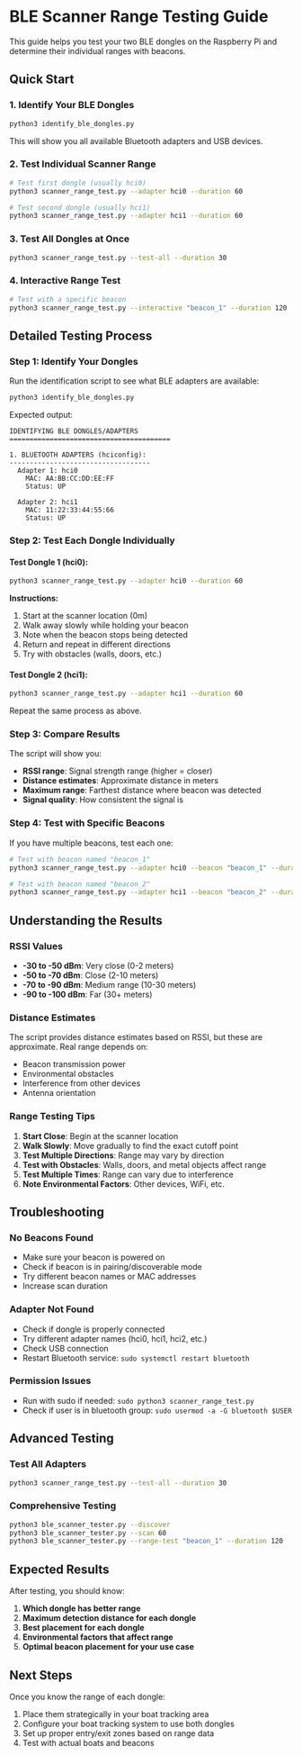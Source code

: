 # BLE Scanner Range Testing Guide

This guide helps you test your two BLE dongles on the Raspberry Pi and determine their individual ranges with beacons.

## Quick Start

### 1. Identify Your BLE Dongles
```bash
python3 identify_ble_dongles.py
```
This will show you all available Bluetooth adapters and USB devices.

### 2. Test Individual Scanner Range
```bash
# Test first dongle (usually hci0)
python3 scanner_range_test.py --adapter hci0 --duration 60

# Test second dongle (usually hci1)
python3 scanner_range_test.py --adapter hci1 --duration 60
```

### 3. Test All Dongles at Once
```bash
python3 scanner_range_test.py --test-all --duration 30
```

### 4. Interactive Range Test
```bash
# Test with a specific beacon
python3 scanner_range_test.py --interactive "beacon_1" --duration 120
```

## Detailed Testing Process

### Step 1: Identify Your Dongles
Run the identification script to see what BLE adapters are available:
```bash
python3 identify_ble_dongles.py
```

Expected output:
```
IDENTIFYING BLE DONGLES/ADAPTERS
========================================

1. BLUETOOTH ADAPTERS (hciconfig):
-----------------------------------
  Adapter 1: hci0
    MAC: AA:BB:CC:DD:EE:FF
    Status: UP

  Adapter 2: hci1
    MAC: 11:22:33:44:55:66
    Status: UP
```

### Step 2: Test Each Dongle Individually

#### Test Dongle 1 (hci0):
```bash
python3 scanner_range_test.py --adapter hci0 --duration 60
```

**Instructions:**
1. Start at the scanner location (0m)
2. Walk away slowly while holding your beacon
3. Note when the beacon stops being detected
4. Return and repeat in different directions
5. Try with obstacles (walls, doors, etc.)

#### Test Dongle 2 (hci1):
```bash
python3 scanner_range_test.py --adapter hci1 --duration 60
```

Repeat the same process as above.

### Step 3: Compare Results

The script will show you:
- **RSSI range**: Signal strength range (higher = closer)
- **Distance estimates**: Approximate distance in meters
- **Maximum range**: Farthest distance where beacon was detected
- **Signal quality**: How consistent the signal is

### Step 4: Test with Specific Beacons

If you have multiple beacons, test each one:
```bash
# Test with beacon named "beacon_1"
python3 scanner_range_test.py --adapter hci0 --beacon "beacon_1" --duration 60

# Test with beacon named "beacon_2"
python3 scanner_range_test.py --adapter hci1 --beacon "beacon_2" --duration 60
```

## Understanding the Results

### RSSI Values
- **-30 to -50 dBm**: Very close (0-2 meters)
- **-50 to -70 dBm**: Close (2-10 meters)
- **-70 to -90 dBm**: Medium range (10-30 meters)
- **-90 to -100 dBm**: Far (30+ meters)

### Distance Estimates
The script provides distance estimates based on RSSI, but these are approximate. Real range depends on:
- Beacon transmission power
- Environmental obstacles
- Interference from other devices
- Antenna orientation

### Range Testing Tips

1. **Start Close**: Begin at the scanner location
2. **Walk Slowly**: Move gradually to find the exact cutoff point
3. **Test Multiple Directions**: Range may vary by direction
4. **Test with Obstacles**: Walls, doors, and metal objects affect range
5. **Test Multiple Times**: Range can vary due to interference
6. **Note Environmental Factors**: Other devices, WiFi, etc.

## Troubleshooting

### No Beacons Found
- Make sure your beacon is powered on
- Check if beacon is in pairing/discoverable mode
- Try different beacon names or MAC addresses
- Increase scan duration

### Adapter Not Found
- Check if dongle is properly connected
- Try different adapter names (hci0, hci1, hci2, etc.)
- Check USB connection
- Restart Bluetooth service: `sudo systemctl restart bluetooth`

### Permission Issues
- Run with sudo if needed: `sudo python3 scanner_range_test.py`
- Check if user is in bluetooth group: `sudo usermod -a -G bluetooth $USER`

## Advanced Testing

### Test All Adapters
```bash
python3 scanner_range_test.py --test-all --duration 30
```

### Comprehensive Testing
```bash
python3 ble_scanner_tester.py --discover
python3 ble_scanner_tester.py --scan 60
python3 ble_scanner_tester.py --range-test "beacon_1" --duration 120
```

## Expected Results

After testing, you should know:
1. **Which dongle has better range**
2. **Maximum detection distance for each dongle**
3. **Best placement for each dongle**
4. **Environmental factors that affect range**
5. **Optimal beacon placement for your use case**

## Next Steps

Once you know the range of each dongle:
1. Place them strategically in your boat tracking area
2. Configure your boat tracking system to use both dongles
3. Set up proper entry/exit zones based on range data
4. Test with actual boats and beacons
